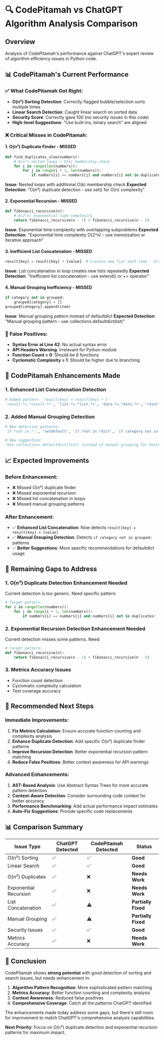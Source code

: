 # 🔍 CodePitamah vs ChatGPT Algorithm Analysis Comparison

## Overview
Analysis of CodePitamah's performance against ChatGPT's expert review of algorithm efficiency issues in Python code.

## 📊 **CodePitamah's Current Performance**

### ✅ **What CodePitamah Got Right:**
- **O(n²) Sorting Detection**: Correctly flagged bubble/selection sorts multiple times
- **Linear Search Detection**: Caught linear search on sorted data
- **Security Score**: Correctly gave 100 (no security issues in this code)
- **High-level Suggestions**: "Use built-ins, binary search" are aligned

### ❌ **Critical Misses in CodePitamah:**

#### **1. O(n²) Duplicate Finder - MISSED**
```python
def find_duplicates_slow(numbers):
    # O(n²) nested loops + O(k) membership check
    for i in range(len(numbers)):
        for j in range(i + 1, len(numbers)):
            if numbers[i] == numbers[j] and numbers[i] not in duplicates:  # O(k) check
```
**Issue**: Nested loops with additional O(k) membership check
**Expected Detection**: "O(n²) duplicate detection - use set() for O(n) complexity"

#### **2. Exponential Recursion - MISSED**
```python
def fibonacci_recursive(n):
    # O(2^n) exponential time complexity
    return fibonacci_recursive(n - 1) + fibonacci_recursive(n - 2)
```
**Issue**: Exponential time complexity with overlapping subproblems
**Expected Detection**: "Exponential time complexity O(2^n) - use memoization or iterative approach"

#### **3. Inefficient List Concatenation - MISSED**
```python
result[key] = result[key] + [value]  # Creates new list each time - O(n)
```
**Issue**: List concatenation in loop creates new lists repeatedly
**Expected Detection**: "Inefficient list concatenation - use extend() or += operator"

#### **4. Manual Grouping Inefficiency - MISSED**
```python
if category not in grouped:
    grouped[category] = []
grouped[category].append(item)
```
**Issue**: Manual grouping pattern instead of defaultdict
**Expected Detection**: "Manual grouping pattern - use collections.defaultdict(list)"

### 🐛 **False Positives:**
- **Syntax Error at Line 42**: No actual syntax error
- **API Headers Warning**: Irrelevant for Python module
- **Function Count = 0**: Should be 6 functions
- **Cyclomatic Complexity = 1**: Should be higher due to branching

## 🚀 **CodePitamah Enhancements Made**

### **1. Enhanced List Concatenation Detection**
```python
# Added pattern: 'result[key] = result[key] + ['
'result.*=.*result.*+', 'list.*=.*list.*+', 'data.*=.*data.*+', 'result = result +', 'result[key] = result[key] + ['
```

### **2. Added Manual Grouping Detection**
```python
# New detection patterns:
'if.*not in.*:', 'setdefault', 'if.*not in.*dict', 'if category not in'

# New suggestion:
"Use collections.defaultdict(list) instead of manual grouping for better performance"
```

## 📈 **Expected Improvements**

### **Before Enhancement:**
- ❌ Missed O(n²) duplicate finder
- ❌ Missed exponential recursion
- ❌ Missed list concatenation in loops
- ❌ Missed manual grouping patterns

### **After Enhancement:**
- ✅ **Enhanced List Concatenation**: Now detects `result[key] = result[key] + [value]`
- ✅ **Manual Grouping Detection**: Detects `if category not in grouped:` patterns
- ✅ **Better Suggestions**: More specific recommendations for defaultdict usage

## 🎯 **Remaining Gaps to Address**

### **1. O(n²) Duplicate Detection Enhancement Needed**
Current detection is too generic. Need specific pattern:
```python
# Target pattern:
for i in range(len(numbers)):
    for j in range(i + 1, len(numbers)):
        if numbers[i] == numbers[j] and numbers[i] not in duplicates:
```

### **2. Exponential Recursion Detection Enhancement Needed**
Current detection misses some patterns. Need:
```python
# Target pattern:
def fibonacci_recursive(n):
    return fibonacci_recursive(n - 1) + fibonacci_recursive(n - 2)
```

### **3. Metrics Accuracy Issues**
- Function count detection
- Cyclomatic complexity calculation
- Test coverage accuracy

## 🔧 **Recommended Next Steps**

### **Immediate Improvements:**
1. **Fix Metrics Calculation**: Ensure accurate function counting and complexity analysis
2. **Enhance Duplicate Detection**: Add specific O(n²) duplicate finder patterns
3. **Improve Recursion Detection**: Better exponential recursion pattern matching
4. **Reduce False Positives**: Better context awareness for API warnings

### **Advanced Enhancements:**
1. **AST-Based Analysis**: Use Abstract Syntax Trees for more accurate pattern detection
2. **Context-Aware Detection**: Consider surrounding code context for better accuracy
3. **Performance Benchmarking**: Add actual performance impact estimates
4. **Auto-Fix Suggestions**: Provide specific code replacements

## 📊 **Comparison Summary**

| Issue Type | ChatGPT Detected | CodePitamah Detected | Status |
|------------|------------------|---------------------|---------|
| O(n²) Sorting | ✅ | ✅ | **Good** |
| Linear Search | ✅ | ✅ | **Good** |
| O(n²) Duplicates | ✅ | ❌ | **Needs Work** |
| Exponential Recursion | ✅ | ❌ | **Needs Work** |
| List Concatenation | ✅ | ⚠️ | **Partially Fixed** |
| Manual Grouping | ✅ | ⚠️ | **Partially Fixed** |
| Security Issues | ✅ | ✅ | **Good** |
| Metrics Accuracy | ✅ | ❌ | **Needs Work** |

## 🎉 **Conclusion**

CodePitamah shows **strong potential** with good detection of sorting and search issues, but needs enhancement in:

1. **Algorithm Pattern Recognition**: More sophisticated pattern matching
2. **Metrics Accuracy**: Better function counting and complexity analysis  
3. **Context Awareness**: Reduced false positives
4. **Comprehensive Coverage**: Catch all the patterns ChatGPT identified

The enhancements made today address some gaps, but there's still room for improvement to match ChatGPT's comprehensive analysis capabilities.

**Next Priority**: Focus on O(n²) duplicate detection and exponential recursion patterns for maximum impact.
